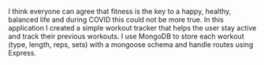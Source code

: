 I think everyone can agree that fitness is the key to a happy, healthy, balanced life and during COVID this could not be more true. In this application I created a simple workout tracker that helps the user stay active and track their previous workouts. I use MongoDB to store each workout (type, length, reps, sets) with a mongoose schema and handle routes using Express.
